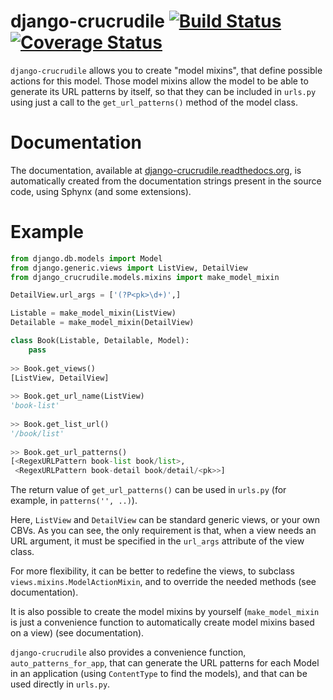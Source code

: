 django-crucrudile [![Build Status](https://travis-ci.org/pstch/django-crucrudile.svg?branch=crucrudile)](https://travis-ci.org/pstch/django-crucrudile) [![Coverage Status](https://coveralls.io/repos/pstch/django-crucrudile/badge.png?branch=crucrudile)](https://coveralls.io/r/pstch/django-crucrudile?branch=crucrudile)
=================

`django-crucrudile` allows you to create "model mixins", that define possible actions for this model. Those model mixins allow the model to be able to generate its URL patterns by itself, so that they can be included in `urls.py` using just a call to the `get_url_patterns()` method of the model class. 

# Documentation

The documentation, available at [django-crucrudile.readthedocs.org](http://django-crucrudile.readthedocs.org/en/latest/), is automatically created from the documentation strings present in the source code, using Sphynx (and some extensions).

# Example

```python
from django.db.models import Model
from django.generic.views import ListView, DetailView
from django_crucrudile.models.mixins import make_model_mixin

DetailView.url_args = ['(?P<pk>\d+)',]

Listable = make_model_mixin(ListView)
Detailable = make_model_mixin(DetailView)

class Book(Listable, Detailable, Model):
    pass
        
>> Book.get_views()
[ListView, DetailView]
    
>> Book.get_url_name(ListView)
'book-list'
    
>> Book.get_list_url()
'/book/list'
        
>> Book.get_url_patterns()
[<RegexURLPattern book-list book/list>,
 <RegexURLPattern book-detail book/detail/<pk>>]
```

The return value of `get_url_patterns()` can be used in `urls.py` (for example, in `patterns('', ..)`).

Here, `ListView` and `DetailView` can be standard generic views, or your own CBVs. As you can see, the only requirement is that, when a view needs an URL argument, it must be specified in the `url_args` attribute of the view class.

For more flexibility, it can be  better to redefine the views, to subclass `views.mixins.ModelActionMixin`, and to override the needed methods (see documentation).

It is also possible to create the model mixins by yourself (`make_model_mixin` is just a convenience function to automatically create model mixins based on a view) (see documentation).

`django-crucrudile` also provides a convenience function, `auto_patterns_for_app`, that can generate the URL patterns for each Model in an application (using `ContentType` to find the models), and that can be used directly in `urls.py`.
